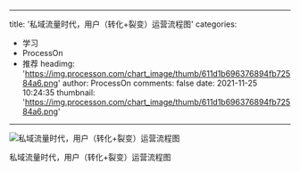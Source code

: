 
---
title: '私域流量时代，用户（转化+裂变）运营流程图'
categories: 
 - 学习
 - ProcessOn
 - 推荐
headimg: 'https://img.processon.com/chart_image/thumb/611d1b696376894fb72584a6.png'
author: ProcessOn
comments: false
date: 2021-11-25 10:24:35
thumbnail: 'https://img.processon.com/chart_image/thumb/611d1b696376894fb72584a6.png'
---

<div>   
<img class="thumb" alt="私域流量时代，用户（转化+裂变）运营流程图" src="https://img.processon.com/chart_image/thumb/611d1b696376894fb72584a6.png" referrerpolicy="no-referrer">
<p>私域流量时代，用户（转化+裂变）运营流程图</p>  
</div>
            